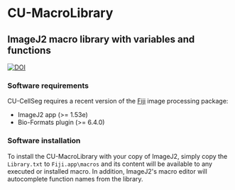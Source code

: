 # CU-MacroLibrary
## ImageJ2 macro library with variables and functions
[![DOI](https://zenodo.org/badge/DOI/10.5281/zenodo.4885048.svg)](https://doi.org/10.5281/zenodo.4885048)

### Software requirements
CU-CellSeg requires a recent version of the [Fiji](https://fiji.sc/) image processing package:
* ImageJ2 app (>= 1.53e)
* Bio-Formats plugin (>= 6.4.0)

### Software installation
To install the CU-MacroLibrary with your copy of ImageJ2, simply copy the `Library.txt`
to `Fiji.app\macros` and its content will be available to any executed or installed macro.
In addition, ImageJ2's macro editor will autocomplete function names from the library.
